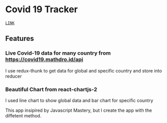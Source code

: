 # Covid 19 Tracker

[``LINK``](https://xanzheus.github.io/covid-19-tracker)

## Features

### Live Covid-19 data for many country from https://covid19.mathdro.id/api
I use redux-thunk to get data for global and specific country and store into reducer

### Beautiful Chart from react-chartjs-2
I used line chart to show global data and bar chart for specific country 

This app insipired by Javascript Mastery, but I create the app with the diffetent method.

